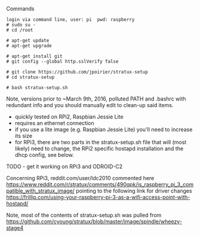 Commands

    login via command line, user: pi  pwd: raspberry
    # sudo su -
    # cd /root

    # apt-get update
    # apt-get upgrade

    # apt-get install git
    # git config --global http.sslVerify false

    # git clone https://github.com/jpoirier/stratux-setup
    # cd stratux-setup

    # bash stratux-setup.sh

Note, versions prior to ~March 9th, 2016, polluted PATH and
.bashrc with redundant info and you should manually edit to
clean-up said items.

- quickly tested on RPi2, Raspbian Jessie Lite
- requires an ethernet connection
- if you use a lite image (e.g. Raspbian Jessie Lite)
  you'll need to increase its size
- for RPi3, there are two parts in the stratux-setup.sh
  file that will (most likely) need to change, the
  RPi2 specific hostapd installation and the dhcp config,
  see below.

TODO - get it working on RPi3 and ODROID-C2

Concerning RPi3, reddit.com/user/ldc2010 commented here
https://www.reddit.com/r/stratux/comments/490qpk/is_raspberry_pi_3_compatible_with_stratux_image/
pointing to the following link for driver changes
https://frillip.com/using-your-raspberry-pi-3-as-a-wifi-access-point-with-hostapd/

Note, most of the contents of stratux-setup.sh was pulled from
https://github.com/cyoung/stratux/blob/master/image/spindle/wheezy-stage4

